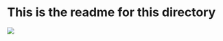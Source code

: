 # This is the readme for this directory
![](https://shalb.com/wp-content/uploads/2019/11/Devops1-1024x669.jpeg)

